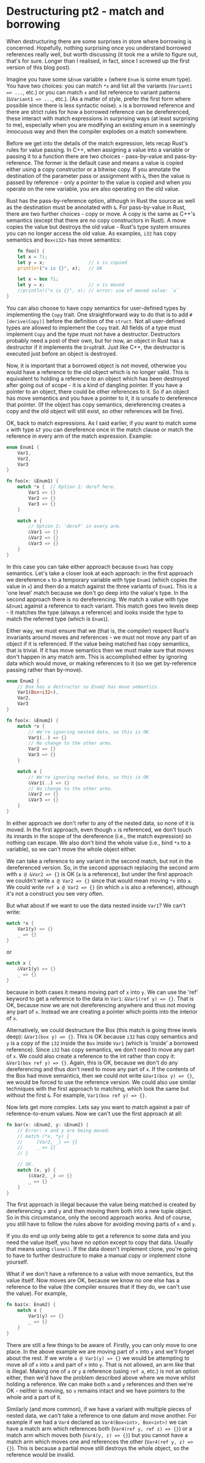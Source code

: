 # Destructuring pt2 - match and borrowing

When destructuring there are some surprises in store where borrowing is concerned. Hopefully, nothing surprising once you understand borrowed references really well, but worth discussing \(it took me a while to figure out, that's for sure. Longer than I realised, in fact, since I screwed up the first version of this blog post\).

Imagine you have some `&Enum` variable `x` \(where `Enum` is some enum type\). You have two choices: you can match `*x` and list all the variants \(`Variant1 => ...`, etc.\) or you can match `x` and list reference to variant patterns \(`&Variant1 => ...`, etc.\). \(As a matter of style, prefer the first form where possible since there is less syntactic noise\). `x` is a borrowed reference and there are strict rules for how a borrowed reference can be dereferenced, these interact with match expressions in surprising ways \(at least surprising to me\), especially when you are modifying an existing enum in a seemingly innocuous way and then the compiler explodes on a match somewhere.

Before we get into the details of the match expression, lets recap Rust's rules for value passing. In C++, when assigning a value into a variable or passing it to a function there are two choices - pass-by-value and pass-by-reference. The former is the default case and means a value is copied either using a copy constructor or a bitwise copy. If you annotate the destination of the parameter pass or assignment with `&`, then the value is passed by reference - only a pointer to the value is copied and when you operate on the new variable, you are also operating on the old value.

Rust has the pass-by-reference option, although in Rust the source as well as the destination must be annotated with `&`. For pass-by-value in Rust, there are two further choices - copy or move. A copy is the same as C++'s semantics \(except that there are no copy constructors in Rust\). A move copies the value but destroys the old value - Rust's type system ensures you can no longer access the old value. As examples, `i32` has copy semantics and `Box<i32>` has move semantics:

```rust
    fn foo() {
    let x = 7i;
    let y = x;                // x is copied
    println!("x is {}", x);   // OK

    let x = box 7i;
    let y = x;                // x is moved
    //println!("x is {}", x); // error: use of moved value: `x`
}
```

You can also choose to have copy semantics for user-defined types by implementing the `Copy` trait. One straightforward way to do that is to add `#[derive(Copy)]` before the definition of the `struct`. Not all user-defined types are allowed to implement the `Copy` trait. All fields of a type must implement `Copy` and the type must not have a destructor. Destructors probably need a post of their own, but for now, an object in Rust has a destructor if it implements the `Drop`trait. Just like C++, the destructor is executed just before an object is destroyed.

Now, it is important that a borrowed object is not moved, otherwise you would have a reference to the old object which is no longer valid. This is equivalent to holding a reference to an object which has been destroyed after going out of scope - it is a kind of dangling pointer. If you have a pointer to an object, there could be other references to it. So if an object has move semantics and you have a pointer to it, it is unsafe to dereference that pointer. \(If the object has copy semantics, dereferencing creates a copy and the old object will still exist, so other references will be fine\).

OK, back to match expressions. As I said earlier, if you want to match some `x` with type `&T` you can dereference once in the match clause or match the reference in every arm of the match expression. Example:

```rust
enum Enum1 {
    Var1,
    Var2,
    Var3
}

fn foo(x: &Enum1) {
    match *x {  // Option 1: deref here.
        Var1 => {}
        Var2 => {}
        Var3 => {}
    }

    match x {
        // Option 2: 'deref' in every arm.
        &Var1 => {}
        &Var2 => {}
        &Var3 => {}
    }
}
```

In this case you can take either approach because `Enum1` has copy semantics. Let's take a closer look at each approach: in the first approach we dereference `x` to a temporary variable with type `Enum1` \(which copies the value in `x`\) and then do a match against the three variants of `Enum1`. This is a 'one level' match because we don't go deep into the value's type. In the second approach there is no dereferencing. We match a value with type `&Enum1` against a reference to each variant. This match goes two levels deep - it matches the type \(always a reference\) and looks inside the type to match the referred type \(which is `Enum1`\).

Either way, we must ensure that we \(that is, the compiler\) respect Rust's invariants around moves and references - we must not move any part of an object if it is referenced. If the value being matched has copy semantics, that is trivial. If it has move semantics then we must make sure that moves don't happen in any match arm. This is accomplished either by ignoring data which would move, or making references to it \(so we get by-reference passing rather than by-move\).

```rust
enum Enum2 {
    // Box has a destructor so Enum2 has move semantics.
    Var1(Box<i32>),
    Var2,
    Var3
}

fn foo(x: &Enum2) {
    match *x {
        // We're ignoring nested data, so this is OK
        Var1(..) => {}
        // No change to the other arms.
        Var2 => {}
        Var3 => {}
    }

    match x {
        // We're ignoring nested data, so this is OK
        &Var1(..) => {}
        // No change to the other arms.
        &Var2 => {}
        &Var3 => {}
    }
}
```

In either approach we don't refer to any of the nested data, so none of it is moved. In the first approach, even though `x` is referenced, we don't touch its innards in the scope of the dereference \(i.e., the match expression\) so nothing can escape. We also don't bind the whole value \(i.e., bind `*x` to a variable\), so we can't move the whole object either.

We can take a reference to any variant in the second match, but not in the dereferenced version. So, in the second approach replacing the second arm with `a @ &Var2 => {}` is OK \(`a` is a reference\), but under the first approach we couldn't write `a @ Var2 => {}` since that would mean moving `*x` into `a`. We could write `ref a @ Var2 => {}` \(in which `a` is also a reference\), although it's not a construct you see very often.

But what about if we want to use the data nested inside `Var1`? We can't write:

```rust
match *x {
    Var1(y) => {}
    _ => {}
}
```

or

```rust
match x {
    &Var1(y) => {}
    _ => {}
}
```

because in both cases it means moving part of `x` into `y`. We can use the 'ref' keyword to get a reference to the data in `Var1`: `&Var1(ref y) => {}`. That is OK, because now we are not dereferencing anywhere and thus not moving any part of `x`. Instead we are creating a pointer which points into the interior of `x`.

Alternatively, we could destructure the Box \(this match is going three levels deep\): `&Var1(box y) => {}`. This is OK because `i32` has copy semantics and `y` is a copy of the `i32` inside the `Box` inside `Var1` \(which is 'inside' a borrowed reference\). Since `i32` has copy semantics, we don't need to move any part of `x`. We could also create a reference to the int rather than copy it: `&Var1(box ref y) => {}`. Again, this is OK, because we don't do any dereferencing and thus don't need to move any part of `x`. If the contents of the Box had move semantics, then we could not write `&Var1(box y) => {}`, we would be forced to use the reference version. We could also use similar techniques with the first approach to matching, which look the same but without the first `&`. For example, `Var1(box ref y) => {}`.

Now lets get more complex. Lets say you want to match against a pair of reference-to-enum values. Now we can't use the first approach at all:

```rust
fn bar(x: &Enum2, y: &Enum2) {
    // Error: x and y are being moved.
    // match (*x, *y) {
    //     (Var2, _) => {}
    //     _ => {}
    // }

    // OK.
    match (x, y) {
        (&Var2, _) => {}
        _ => {}
    }
}
```

The first approach is illegal because the value being matched is created by dereferencing `x` and `y` and then moving them both into a new tuple object. So in this circumstance, only the second approach works. And of course, you still have to follow the rules above for avoiding moving parts of `x` and `y`.

If you do end up only being able to get a reference to some data and you need the value itself, you have no option except to copy that data. Usually that means using `clone()`. If the data doesn't implement clone, you're going to have to further destructure to make a manual copy or implement clone yourself.

What if we don't have a reference to a value with move semantics, but the value itself. Now moves are OK, because we know no one else has a reference to the value \(the compiler ensures that if they do, we can't use the value\). For example,

```rust
fn baz(x: Enum2) {
    match x {
        Var1(y) => {}
        _ => {}
    }
}
```

There are still a few things to be aware of. Firstly, you can only move to one place. In the above example we are moving part of `x` into `y` and we'll forget about the rest. If we wrote `a @ Var1(y) => {}` we would be attempting to move all of `x` into `a` and part of `x` into `y`. That is not allowed, an arm like that is illegal. Making one of `a` or `y` a reference \(using `ref a`, etc.\) is not an option either, then we'd have the problem described above where we move whilst holding a reference. We can make both `a` and `y` references and then we're OK - neither is moving, so `x` remains intact and we have pointers to the whole and a part of it.

Similarly \(and more common\), if we have a variant with multiple pieces of nested data, we can't take a reference to one datum and move another. For example if we had a `Var4` declared as `Var4(Box<int>, Box<int>)` we can have a match arm which references both \(`Var4(ref y, ref z) => {}`\) or a match arm which moves both \(`Var4(y, z) => {}`\) but you cannot have a match arm which moves one and references the other \(`Var4(ref y, z) => {}`\). This is because a partial move still destroys the whole object, so the reference would be invalid.


